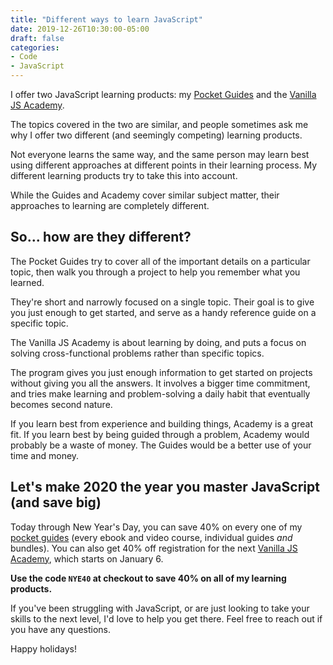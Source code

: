 ```yaml
---
title: "Different ways to learn JavaScript"
date: 2019-12-26T10:30:00-05:00
draft: false
categories:
- Code
- JavaScript
---
```


I offer two JavaScript learning products: my [Pocket Guides](https://vanillajsguides.com) and the [Vanilla JS Academy](https://vanillajsacademy.com).

The topics covered in the two are similar, and people sometimes ask me why I offer two different (and seemingly competing) learning products.

Not everyone learns the same way, and the same person may learn best using different approaches at different points in their learning process. My different learning products try to take this into account.

While the Guides and Academy cover similar subject matter, their approaches to learning are completely different.

## So... how are they different?

The Pocket Guides try to cover all of the important details on a particular topic, then walk you through a project to help you remember what you learned.

They're short and narrowly focused on a single topic. Their goal is to give you just enough to get started, and serve as a handy reference guide on a specific topic.

The Vanilla JS Academy is about learning by doing, and puts a focus on solving cross-functional problems rather than specific topics.

The program gives you just enough information to get started on projects without giving you all the answers. It involves a bigger time commitment, and tries make learning and problem-solving a daily habit that eventually becomes second nature.

If you learn best from experience and building things, Academy is a great fit. If you learn best by being guided through a problem, Academy would probably be a waste of money. The Guides would be a better use of your time and money.

## Let's make 2020 the year you master JavaScript (and save big)

Today through New Year's Day, you can save 40% on every one of my [pocket guides](https://vanillajsguides.com) (every ebook and video course, individual guides *and* bundles). You can also get 40% off registration for the next [Vanilla JS Academy](https://vanillajsacademy.com), which starts on January 6.

**Use the code `NYE40` at checkout to save 40% on all of my learning products.**

If you've been struggling with JavaScript, or are just looking to take your skills to the next level, I'd love to help you get there. Feel free to reach out if you have any questions.

Happy holidays!